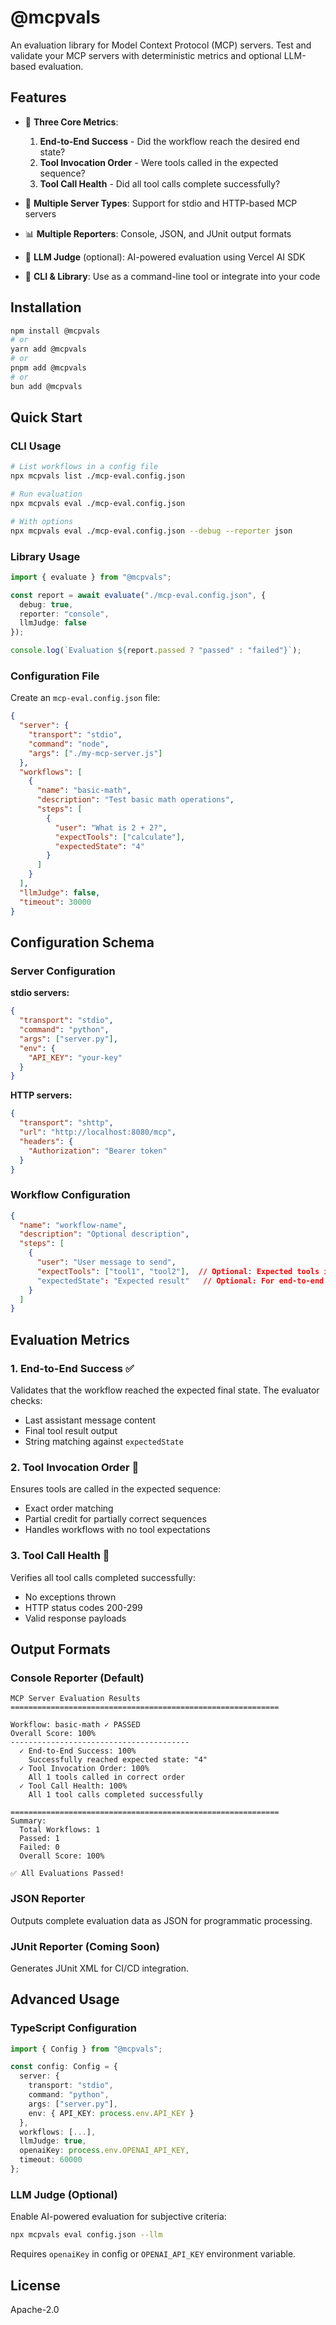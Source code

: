 # @mcpvals

An evaluation library for Model Context Protocol (MCP) servers. Test and validate your MCP servers with deterministic metrics and optional LLM-based evaluation.


## Features

- 🎯 **Three Core Metrics**:
  1. **End-to-End Success** - Did the workflow reach the desired end state?
  2. **Tool Invocation Order** - Were tools called in the expected sequence?
  3. **Tool Call Health** - Did all tool calls complete successfully?

- 🤖 **Multiple Server Types**: Support for stdio and HTTP-based MCP servers
- 📊 **Multiple Reporters**: Console, JSON, and JUnit output formats
- 🧠 **LLM Judge** (optional): AI-powered evaluation using Vercel AI SDK
- 🔧 **CLI & Library**: Use as a command-line tool or integrate into your code

## Installation

```bash
npm install @mcpvals
# or
yarn add @mcpvals
# or
pnpm add @mcpvals
# or
bun add @mcpvals
```

## Quick Start

### CLI Usage

```bash
# List workflows in a config file
npx mcpvals list ./mcp-eval.config.json

# Run evaluation
npx mcpvals eval ./mcp-eval.config.json

# With options
npx mcpvals eval ./mcp-eval.config.json --debug --reporter json
```

### Library Usage

```typescript
import { evaluate } from "@mcpvals";

const report = await evaluate("./mcp-eval.config.json", {
  debug: true,
  reporter: "console",
  llmJudge: false
});

console.log(`Evaluation ${report.passed ? "passed" : "failed"}`);
```

### Configuration File

Create an `mcp-eval.config.json` file:

```json
{
  "server": {
    "transport": "stdio",
    "command": "node",
    "args": ["./my-mcp-server.js"]
  },
  "workflows": [
    {
      "name": "basic-math",
      "description": "Test basic math operations",
      "steps": [
        {
          "user": "What is 2 + 2?",
          "expectTools": ["calculate"],
          "expectedState": "4"
        }
      ]
    }
  ],
  "llmJudge": false,
  "timeout": 30000
}
```

## Configuration Schema

### Server Configuration

**stdio servers:**
```json
{
  "transport": "stdio",
  "command": "python",
  "args": ["server.py"],
  "env": {
    "API_KEY": "your-key"
  }
}
```

**HTTP servers:**
```json
{
  "transport": "shttp",
  "url": "http://localhost:8080/mcp",
  "headers": {
    "Authorization": "Bearer token"
  }
}
```

### Workflow Configuration

```json
{
  "name": "workflow-name",
  "description": "Optional description",
  "steps": [
    {
      "user": "User message to send",
      "expectTools": ["tool1", "tool2"],  // Optional: Expected tools in order
      "expectedState": "Expected result"   // Optional: For end-to-end validation
    }
  ]
}
```

## Evaluation Metrics

### 1. End-to-End Success ✅
Validates that the workflow reached the expected final state. The evaluator checks:
- Last assistant message content
- Final tool result output
- String matching against `expectedState`

### 2. Tool Invocation Order 🔧
Ensures tools are called in the expected sequence:
- Exact order matching
- Partial credit for partially correct sequences
- Handles workflows with no tool expectations

### 3. Tool Call Health 💚
Verifies all tool calls completed successfully:
- No exceptions thrown
- HTTP status codes 200-299
- Valid response payloads

## Output Formats

### Console Reporter (Default)
```
MCP Server Evaluation Results
============================================================

Workflow: basic-math ✓ PASSED
Overall Score: 100%
----------------------------------------
  ✓ End-to-End Success: 100%
    Successfully reached expected state: "4"
  ✓ Tool Invocation Order: 100%
    All 1 tools called in correct order
  ✓ Tool Call Health: 100%
    All 1 tool calls completed successfully

============================================================
Summary:
  Total Workflows: 1
  Passed: 1
  Failed: 0
  Overall Score: 100%

✅ All Evaluations Passed!
```

### JSON Reporter
Outputs complete evaluation data as JSON for programmatic processing.

### JUnit Reporter (Coming Soon)
Generates JUnit XML for CI/CD integration.

## Advanced Usage

### TypeScript Configuration
```typescript
import { Config } from "@mcpvals";

const config: Config = {
  server: {
    transport: "stdio",
    command: "python",
    args: ["server.py"],
    env: { API_KEY: process.env.API_KEY }
  },
  workflows: [...],
  llmJudge: true,
  openaiKey: process.env.OPENAI_API_KEY,
  timeout: 60000
};
```

### LLM Judge (Optional)
Enable AI-powered evaluation for subjective criteria:
```bash
npx mcpvals eval config.json --llm
```

Requires `openaiKey` in config or `OPENAI_API_KEY` environment variable.

## License

Apache-2.0
